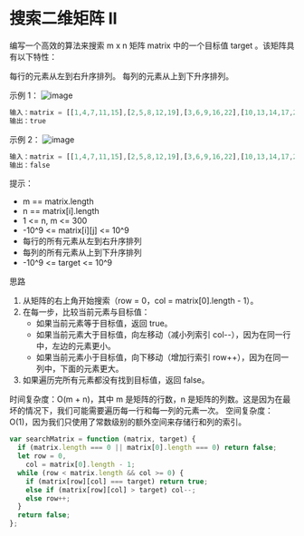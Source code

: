 # 搜索二维矩阵 II

编写一个高效的算法来搜索 m x n 矩阵 matrix 中的一个目标值 target 。该矩阵具有以下特性：

每行的元素从左到右升序排列。
每列的元素从上到下升序排列。

示例 1：
![image](https://assets.leetcode-cn.com/aliyun-lc-upload/uploads/2020/11/25/searchgrid2.jpg)

```javascript
输入：matrix = [[1,4,7,11,15],[2,5,8,12,19],[3,6,9,16,22],[10,13,14,17,24],[18,21,23,26,30]], target = 5
输出：true
```

示例 2：
![image](https://assets.leetcode-cn.com/aliyun-lc-upload/uploads/2020/11/25/searchgrid.jpg)

```javascript
输入：matrix = [[1,4,7,11,15],[2,5,8,12,19],[3,6,9,16,22],[10,13,14,17,24],[18,21,23,26,30]], target = 20
输出：false
```

提示：

- m == matrix.length
- n == matrix[i].length
- 1 <= n, m <= 300
- -10^9 <= matrix[i][j] <= 10^9
- 每行的所有元素从左到右升序排列
- 每列的所有元素从上到下升序排列
- -10^9 <= target <= 10^9

思路

1. 从矩阵的右上角开始搜索（row = 0，col = matrix[0].length - 1）。
2. 在每一步，比较当前元素与目标值：
   - 如果当前元素等于目标值，返回 true。
   - 如果当前元素大于目标值，向左移动（减小列索引 col--），因为在同一行中，左边的元素更小。
   - 如果当前元素小于目标值，向下移动（增加行索引 row++），因为在同一列中，下面的元素更大。
3. 如果遍历完所有元素都没有找到目标值，返回 false。

时间复杂度：O(m + n)，其中 m 是矩阵的行数，n 是矩阵的列数。这是因为在最坏的情况下，我们可能需要遍历每一行和每一列的元素一次。
空间复杂度：O(1)，因为我们只使用了常数级别的额外空间来存储行和列的索引。

```javascript
var searchMatrix = function (matrix, target) {
  if (matrix.length === 0 || matrix[0].length === 0) return false;
  let row = 0,
    col = matrix[0].length - 1;
  while (row < matrix.length && col >= 0) {
    if (matrix[row][col] === target) return true;
    else if (matrix[row][col] > target) col--;
    else row++;
  }
  return false;
};
```
